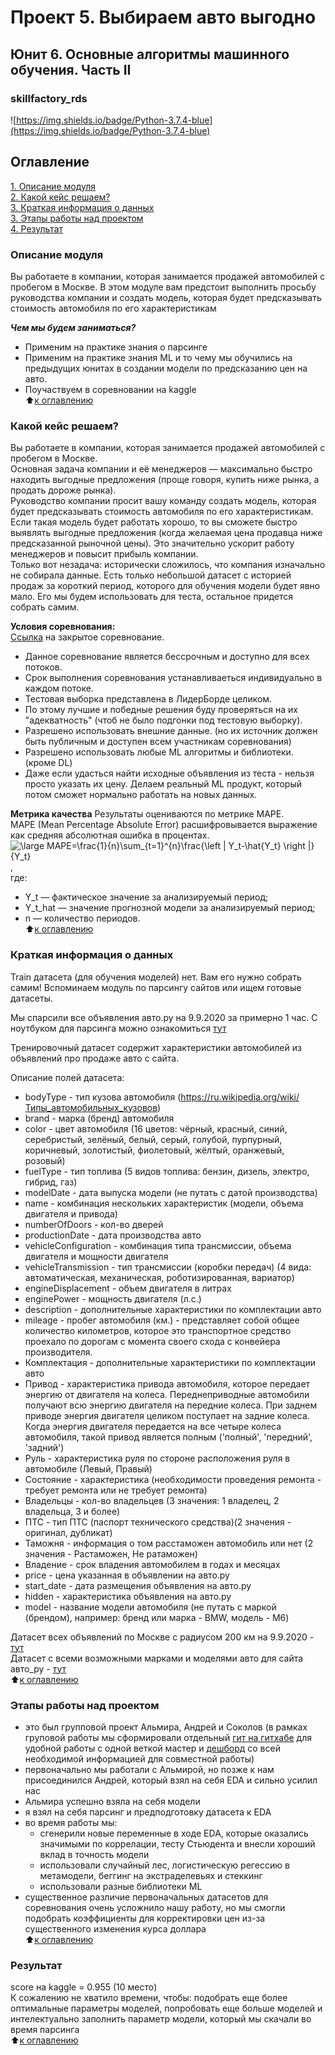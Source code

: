 # Проект 5. Выбираем авто выгодно  
## Юнит 6. Основные алгоритмы машинного обучения. Часть II  
### skillfactory_rds  
![https://img.shields.io/badge/Python-3.7.4-blue](https://img.shields.io/badge/Python-3.7.4-blue)

## Оглавление  
[1. Описание модуля](https://github.com/dst10rds6/rds6/blob/master/README.md#Описание-модуля)  
[2. Какой кейс решаем?](https://github.com/dst10rds6/rds6/blob/master/README.md#Какой-кейс-решаем?)  
[3. Краткая информация о данных](https://github.com/dst10rds6/rds6/blob/master/README.md#Краткая-информация-о-данных)  
[3. Этапы работы над проектом](https://github.com/dst10rds6/rds6/blob/master/README.md#Этапы-работы-над-проектом)  
[4. Результат](https://github.com/dst10rds6/rds6/blob/master/README.md#Результат)  

### Описание модуля  
Вы работаете в компании, которая занимается продажей автомобилей с пробегом в Москве. В этом модуле вам предстоит выполнить просьбу руководства компании и создать модель, которая будет предсказывать стоимость автомобиля по его характеристикам  

***Чем мы будем заниматься?***  
- Применим на практике знания о парсинге  
- Применим на практике знания ML и то чему мы обучились на предыдущих юнитах в создании модели по предсказанию цен на авто.  
- Поучаствуем в соревновании на kaggle  
:arrow_up:[к оглавлению](https://github.com/dst10rds6/rds6/blob/master/README.md#Оглавление)

### Какой кейс решаем?
Вы работаете в компании, которая занимается продажей автомобилей с пробегом в Москве.  
Основная задача компании и её менеджеров — максимально быстро находить выгодные предложения (проще говоря, купить ниже рынка, а продать дороже рынка).  
Руководство компании просит вашу команду создать модель, которая будет предсказывать стоимость автомобиля по его характеристикам.  
Если такая модель будет работать хорошо, то вы сможете быстро выявлять выгодные предложения (когда желаемая цена продавца ниже предсказанной рыночной цены). Это значительно ускорит работу менеджеров и повысит прибыль компании.  
Только вот незадача: исторически сложилось, что компания изначально не собирала данные. Есть только небольшой датасет с историей продаж за короткий период, которого для обучения модели будет явно мало. Его мы будем использовать для теста, остальное придется собрать самим.  

**Условия соревнования:**  
[Ссылка](https://www.kaggle.com/c/sf-dst-car-price/overview) на закрытое соревнование. 
- Данное соревнование является бессрочным и доступно для всех потоков.
- Срок выполнения соревнования устанавливаеться индивидуально в каждом потоке.
- Тестовая выборка представлена в ЛидерБорде целиком.
- По этому лучшие и победные решения буду проверяться на их "адекватность" (чтоб не было подгонки под тестовую выборку).
- Разрешено использовать внешние данные. (но их источник должен быть публичным и доступен всем участникам соревнования)
- Разрешено использовать любые ML алгоритмы и библиотеки. (кроме DL)
- Даже если удасться найти исходные объявления из теста - нельзя просто указать их цену.   Делаем реальный ML продукт, который потом сможет нормально работать на новых данных.

**Метрика качества**
Результаты оцениваются по метрике MAPE.  
MAPE  (Mean Percentage Absolute Error) расшифровывается выражение как средняя абсолютная ошибка в процентах.  
<img src="https://latex.codecogs.com/png.latex?\large&space;MAPE=\frac{1}{n}\sum_{t=1}^{n}\frac{\left&space;|&space;Y_t-\hat{Y_t}&space;\right&space;|}{Y_t}" title="\large MAPE=\frac{1}{n}\sum_{t=1}^{n}\frac{\left | Y_t-\hat{Y_t} \right |}{Y_t}" />
,  
где:  
- Y_t — фактическое значение за анализируемый период;  
- Y_t_hat — значение прогнозной модели за анализируемый период;  
- n — количество периодов.  
:arrow_up:[к оглавлению](https://github.com/dst10rds6/rds6/blob/master/README.md#Оглавление)

### Краткая информация о данных
Train датасета (для обучения моделей) нет. Вам его нужно собрать самим! Вспоминаем модуль по парсингу сайтов или ищем готовые датасеты.  

Мы спарсили все объявления авто.ру на 9.9.2020 за примерно 1 час. С ноутбуком для парсинга можно ознакомиться [тут](https://github.com/dst10rds6/rds6/tree/master/parsing
)

Тренировочный датасет содержит характеристики автомобилей из объявлений про продаже авто с сайта.  

Описание полей датасета:  
- bodyType - тип кузова автомобиля (https://ru.wikipedia.org/wiki/Типы_автомобильных_кузовов)
- brand - марка (бренд) автомобиля
- color	- цвет автомобиля (16 цветов: чёрный, красный, синий, серебристый, зелёный, белый, серый, голубой, пурпурный, коричневый, золотистый, фиолетовый, жёлтый, оранжевый, розовый)
- fuelType - тип топлива (5 видов топлива: бензин, дизель, электро, гибрид, газ)
- modelDate - дата выпуска модели (не путать с датой производства)
- name - комбинация нескольких характеристик (модели, объема двигателя и привода)
- numberOfDoors - кол-во дверей
- productionDate - дата производства авто
- vehicleConfiguration - комбинация типа трансмиссии, объема двигателя и мощности двигателя
- vehicleTransmission - тип трансмиссии (коробки передач) (4 вида: автоматическая, механическая, роботизированная, вариатор)
- engineDisplacement - объем двигателя в литрах
- enginePower - мощность двигателя (л.с.)
- description - дополнительные характеристики по комплектации авто
- mileage - пробег автомобиля (км.) - представляет собой общее количество километров, которое это транспортное средство проехало по дорогам с момента своего схода с конвейера производителя. 
- Комплектация - дополнительные характеристики по комплектации авто
- Привод - характеристика привода автомобиля, которое передает энергию от двигателя на колеса. Переднеприводные автомобили получают всю энергию двигателя на передние колеса. При заднем приводе энергия двигателя целиком поступает на задние колеса. Когда энергия двигателя передается на все четыре колеса автомобиля, такой привод является полным ('полный', 'передний', 'задний')
- Руль - характеристика руля по стороне расположения руля в автомобиле (Левый, Правый)
- Состояние - характеристика (необходимости проведения ремонта - требует ремонта или не требует ремонта)
- Владельцы - кол-во владельцев (3 значения: 1 владелец, 2 владельца, 3 и более)
- ПТС - тип ПТС (паспорт технического средства)(2 значения - оригинал, дубликат)
- Таможня - информация о том расстаможен автомобиль или нет (2 значения - Растаможен, Не ратаможен)
- Владение - срок владения автомобилем в годах и месяцах
- price - цена указанная в объявлении на авто.ру
- start_date - дата размещения объявления на авто.ру
- hidden - характеристика объявления на авто.ру
- model - название модели автомобиля (не путать с маркой (брендом), например: бренд или марка - BMW, модель - M6)

Датасет всех объявлений по Москве с радиусом 200 км на 9.9.2020 - [тут](https://www.kaggle.com/sokolovaleks/parsing-all-moscow-auto-ru-09-09-2020)  
Датасет с всеми возможными марками и моделями авто для сайта авто_ру - [тут](https://www.kaggle.com/sokolovaleks/all-brands-and-models-for-auto-ru-09-09-2020)  
:arrow_up:[к оглавлению](https://github.com/dst10rds6/rds6/blob/master/README.md#Оглавление)

### Этапы работы над проектом  
- это был групповой проект Альмира, Андрей и Соколов (в рамках груповой работы мы сформировали отдельный [гит на гитхабе](https://github.com/dst10rds6/rds6) для удобной работы с одной веткой мастер и [дешборд](https://github.com/dst10rds6/rds6) со всей необходимой информацией для совместной работы)
- первоначально мы работали с Альмирой, но позже к нам присоединился Андрей, который взял на себя EDA и сильно усилил нас  
- Альмира успешно взяла на себя модели 
- я взял на себя парсинг и предподготовку датасета к EDA
- во время работы мы:
  - сгенерили новые переменные в ходе EDA, которые оказались значимыми по коррелации, тесту Стьюдента и внесли хороший вклад в точность модели
  - использовали случайный лес, логистическую регессию в метамодели, беггинг на экстраделевьях и стеккинг
  - использовали разные библиотеки ML
- существенное различие первоначальных датасетов для соревнования очень усложнило нашу работу, но мы смогли подобрать коэффициенты для корректировки цен из-за существенного изменения курса доллара  
:arrow_up:[к оглавлению](https://github.com/dst10rds6/rds6/blob/master/README.md#Оглавление)

### Результат  
score на kaggle = 0.955 (10 место)  
К сожалению не хватило времени, чтобы: подобрать еще более оптимальные параметры моделей, попробовать еще больше моделей и интелектуально заполнить параметр модели, который мы скачали во время парсинга  
:arrow_up:[к оглавлению](https://github.com/dst10rds6/rds6/blob/master/README.md#Оглавление)